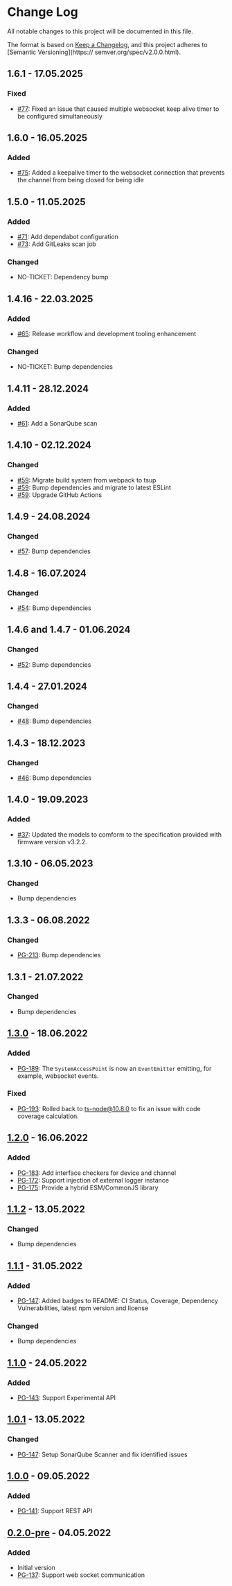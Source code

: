 # Change Log

All notable changes to this project will be documented in this file.

The format is based on [Keep a Changelog](https://keepachangelog.com/en/1.0.0/),
and this project adheres to [Semantic Versioning](https://
semver.org/spec/v2.0.0.html).

## 1.6.1 - 17.05.2025

### Fixed

- [#77](https://github.com/pgerke/freeathome-local-api-client/issues/77):
  Fixed an issue that caused multiple websocket keep alive timer to be configured simultaneously

## 1.6.0 - 16.05.2025

### Added

- [#75](https://github.com/pgerke/freeathome-local-api-client/issues/75):
  Added a keepalive timer to the websocket connection that prevents the channel from being closed for being idle

## 1.5.0 - 11.05.2025

### Added

- [#71](https://github.com/pgerke/freeathome-local-api-client/issues/71):
  Add dependabot configuration
- [#73](https://github.com/pgerke/freeathome-local-api-client/issues/73):
  Add GitLeaks scan job

### Changed

- NO-TICKET: Dependency bump

## 1.4.16 - 22.03.2025

### Added

- [#65](https://github.com/pgerke/freeathome-local-api-client/issues/65):
  Release workflow and development tooling enhancement

### Changed

- NO-TICKET: Bump dependencies

## 1.4.11 - 28.12.2024

### Added

- [#61](https://github.com/pgerke/freeathome-local-api-client/issues/61):
  Add a SonarQube scan

## 1.4.10 - 02.12.2024

### Changed

- [#59](https://github.com/pgerke/freeathome-local-api-client/issues/59):
  Migrate build system from webpack to tsup
- [#59](https://github.com/pgerke/freeathome-local-api-client/issues/59):
  Bump dependencies and migrate to latest ESLint
- [#59](https://github.com/pgerke/freeathome-local-api-client/issues/59):
  Upgrade GitHub Actions

## 1.4.9 - 24.08.2024

### Changed

- [#57](https://github.com/pgerke/freeathome-local-api-client/issues/57):
  Bump dependencies

## 1.4.8 - 16.07.2024

### Changed

- [#54](https://github.com/pgerke/freeathome-local-api-client/issues/54):
  Bump dependencies

## 1.4.6 and 1.4.7 - 01.06.2024

### Changed

- [#52](https://github.com/pgerke/freeathome-local-api-client/issues/52):
  Bump dependencies

## 1.4.4 - 27.01.2024

### Changed

- [#48](https://github.com/pgerke/freeathome-local-api-client/issues/48):
  Bump dependencies

## 1.4.3 - 18.12.2023

### Changed

- [#46](https://github.com/pgerke/freeathome-local-api-client/issues/46):
  Bump dependencies

## 1.4.0 - 19.09.2023

### Added

- [#37](https://github.com/pgerke/freeathome-local-api-client/issues/37):
  Updated the models to comform to the specification provided with firmware version v3.2.2.

## 1.3.10 - 06.05.2023

### Changed

- Bump dependencies

## 1.3.3 - 06.08.2022

### Changed

- [PG-213](https://pgerke.atlassian.net/browse/PG-213):
  Bump dependencies

## 1.3.1 - 21.07.2022

### Changed

- Bump dependencies

## [1.3.0](https://www.npmjs.com/package/freeathome-local-api-client/v/1.3.0) - 18.06.2022

### Added

- [PG-189](https://pgerke.atlassian.net/browse/PG-189):
  The `SystemAccessPoint` is now an `EventEmitter` emitting, for example, websocket events.

### Fixed

- [PG-193](https://pgerke.atlassian.net/browse/PG-193):
  Rolled back to ts-node@10.8.0 to fix an issue with code coverage calculation.

## [1.2.0](https://www.npmjs.com/package/freeathome-local-api-client/v/1.2.0) - 16.06.2022

### Added

- [PG-183](https://pgerke.atlassian.net/browse/PG-183):
  Add interface checkers for device and channel
- [PG-172](https://pgerke.atlassian.net/browse/PG-172):
  Support injection of external logger instance
- [PG-175](https://pgerke.atlassian.net/browse/PG-175):
  Provide a hybrid ESM/CommonJS library

## [1.1.2](https://www.npmjs.com/package/freeathome-local-api-client/v/1.1.2) - 13.05.2022

### Changed

- Bump dependencies

## [1.1.1](https://www.npmjs.com/package/freeathome-local-api-client/v/1.1.1) - 31.05.2022

### Added

- [PG-147](https://pgerke.atlassian.net/browse/PG-147):
  Added badges to README: CI Status, Coverage, Dependency Vulnerabilities, latest npm version and license

### Changed

- Bump dependencies

## [1.1.0](https://www.npmjs.com/package/freeathome-local-api-client/v/1.1.0) - 24.05.2022

### Added

- [PG-143](https://pgerke.atlassian.net/browse/PG-143):
  Support Experimental API

## [1.0.1](https://www.npmjs.com/package/freeathome-local-api-client/v/1.0.1) - 13.05.2022

### Changed

- [PG-147](https://pgerke.atlassian.net/browse/PG-147):
  Setup SonarQube Scanner and fix identified issues

## [1.0.0](https://www.npmjs.com/package/freeathome-local-api-client/v/1.0.0) - 09.05.2022

### Added

- [PG-141](https://pgerke.atlassian.net/browse/PG-141):
  Support REST API

## [0.2.0-pre](https://www.npmjs.com/package/freeathome-local-api-client/v/0.2.0-pre) - 04.05.2022

### Added

- Initial version
- [PG-137](https://pgerke.atlassian.net/browse/PG-137):
  Support web socket communication
